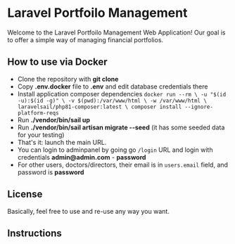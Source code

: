 # Laravel Portfoilo Management

Welcome to the Laravel Portfoilo Management Web Application! Our goal is to offer a simple way of managing financial portfolios.

## How to use via Docker

- Clone the repository with __git clone__
- Copy __.env.docker__ file to __.env__ and edit database credentials there
- Install application composer dependencies
`docker run --rm \
    -u "$(id -u):$(id -g)" \
    -v $(pwd):/var/www/html \
    -w /var/www/html \
    laravelsail/php81-composer:latest \
    composer install --ignore-platform-reqs`
- Run __./vendor/bin/sail up__
- Run __./vendor/bin/sail artisan migrate --seed__ (it has some seeded data for your testing)
- That's it: launch the main URL.
- You can login to adminpanel by going go `/login` URL and login with credentials __admin@admin.com__ - __password__
- For other users, doctors/directors, their email is in `users.email` field, and password is __password__


## License

Basically, feel free to use and re-use any way you want.


## Instructions
